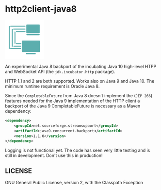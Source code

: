 # http2client-java8

![](art/streamsupport-sf.png)

An experimental Java 8 backport of the incubating Java 10 high-level HTPP and WebSocket API (the `jdk.incubator.http` package).

HTTP 1.1 and 2 are both supported. Works also on Java 9 and Java 10. The minimum runtime requirement is Oracle Java 8.


Since the `CompletableFuture` from Java 8 doesn't implement the (`JEP 266`) features needed for the Java 9 implementation
of the HTTP client a backport of the Java 9 CompletableFuture is necessary as a Maven dependency:

```xml
<dependency>
    <groupId>net.sourceforge.streamsupport</groupId>
    <artifactId>java9-concurrent-backport</artifactId>
    <version>1.1.0</version>
</dependency>
```

Logging is not functional yet. The code has seen very little testing and is still in development. Don't use this in production!


## LICENSE

GNU General Public License, version 2, with the Classpath Exception
